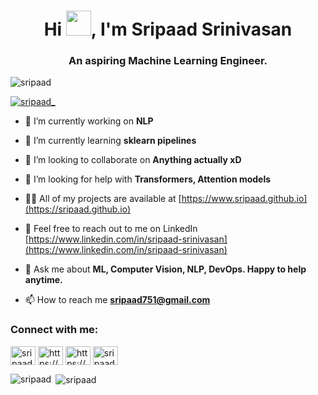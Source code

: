<h1 align="center">Hi <img src="https://raw.githubusercontent.com/MartinHeinz/MartinHeinz/master/wave.gif" width="40">, I'm Sripaad Srinivasan</h1>
<h3 align="center">An aspiring Machine Learning Engineer.</h3>

<p align="left"> <img src="https://komarev.com/ghpvc/?username=sripaad&label=Profile%20views&color=6aacd7&style=plastic" alt="sripaad" /> </p>

<p align="left"> <a href="https://twitter.com/sripaad_" target="blank"><img src="https://img.shields.io/twitter/follow/sripaad_?logo=twitter&style=for-the-badge" alt="sripaad_" /></a> </p>

- 🔭 I’m currently working on **NLP**
- 🌱 I’m currently learning **sklearn pipelines** 

- 👯 I’m looking to collaborate on **Anything actually xD**

- 🤝 I’m looking for help with **Transformers, Attention models**

- 👨‍💻 All of my projects are available at [https://www.sripaad.github.io](https://sripaad.github.io)

- 📝 Feel free to reach out to me on LinkedIn [https://www.linkedin.com/in/sripaad-srinivasan](https://www.linkedin.com/in/sripaad-srinivasan)

- 💬 Ask me about **ML, Computer Vision, NLP, DevOps. Happy to help anytime.**

- 📫 How to reach me **sripaad751@gmail.com**

<h3 align="left">Connect with me:</h3>
<p align="left">
<a href="https://twitter.com/sripaad_" target="blank"><img align="center" src="https://cdn.jsdelivr.net/npm/simple-icons@3.0.1/icons/twitter.svg" alt="sripaad_" height="30" width="40" /></a>
<a href="https://www.linkedin.com/in/sripaad-srinivasan" target="blank"><img align="center" src="https://cdn.jsdelivr.net/npm/simple-icons@3.0.1/icons/linkedin.svg" alt="https://www.linkedin.com/in/sripaad-srinivasan" height="30" width="40" /></a>
<a href="https://www.kaggle.com/sripaadsrinivasan" target="blank"><img align="center" src="https://cdn.jsdelivr.net/npm/simple-icons@3.0.1/icons/kaggle.svg" alt="https://www.kaggle.com/sripaadsrinivasan" height="30" width="40" /></a>
<a href="https://instagram.com/sripaadsrinivasan" target="blank"><img align="center" src="https://cdn.jsdelivr.net/npm/simple-icons@3.0.1/icons/instagram.svg" alt="sripaadsrinivasan" height="30" width="40" /></a>
</p>

<p><img align="left" src="https://github-readme-stats.vercel.app/api/top-langs?username=sripaad&show_icons=true&theme=cobalt&locale=en&layout=compact" alt="sripaad" /></p>

<p>&nbsp;<img align="center" src="https://github-readme-stats.vercel.app/api?username=sripaad&show_icons=true&theme=cobalt&locale=en" alt="sripaad" /></p>
